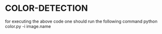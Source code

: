 # COLOR-DETECTION

for executing the above code one should run the following command
python color.py -i image.name
